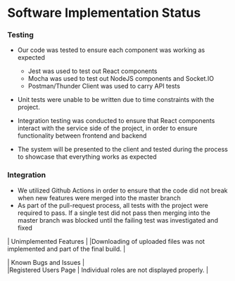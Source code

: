 # Software Implementation Status

### Testing

- Our code was tested to ensure each component was working as expected
    - Jest was used to test out React components
    - Mocha was used to test out NodeJS components and Socket.IO
    - Postman/Thunder Client was used to carry API tests

- Unit tests were unable to be written due to time constraints with the project.
- Integration testing was conducted to ensure that React components interact with the service 
  side of the project, in order to ensure functionality between frontend and backend
- The system will be presented to the client and tested during the process to showcase that everything works as expected

### Integration

- We utilized Github Actions in order to ensure that the code did not break when new features were merged into the master branch
- As part of the pull-request process, all tests with the project were required to pass. If 
  a single test did not pass then merging into the master branch was blocked until the failing test was investigated and fixed


|                           Unimplemented Features                              |
|Downloading of uploaded files was not implemented and part of the final build. |


|                             Known Bugs and Issues                             |          
|Registered Users Page      |   Individual roles are not displayed properly.    |

